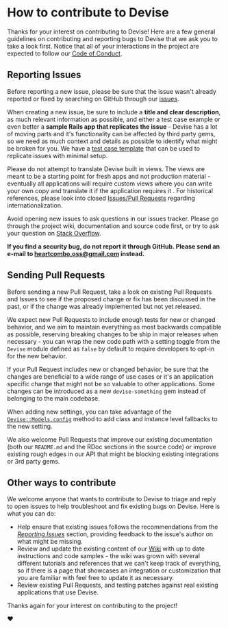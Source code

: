 # How to contribute to Devise

Thanks for your interest on contributing to Devise! Here are a few general
guidelines on contributing and reporting bugs to Devise that we ask you to
take a look first. Notice that all of your interactions in the project are
expected to follow our [Code of Conduct](CODE_OF_CONDUCT.md).

## Reporting Issues

Before reporting a new issue, please be sure that the issue wasn't already
reported or fixed by searching on GitHub through our [issues](https://github.com/heartcombo/devise/issues).

When creating a new issue, be sure to include a **title and clear description**,
as much relevant information as possible, and either a test case example or
even better a **sample Rails app that replicates the issue** - Devise has a lot
of moving parts and it's functionality can be affected by third party gems, so
we need as much context and details as possible to identify what might be broken
for you. We have a [test case template](guides/bug_report_templates/integration_test.rb)
that can be used to replicate issues with minimal setup.

Please do not attempt to translate Devise built in views. The views are meant
to be a starting point for fresh apps and not production material - eventually
all applications will require custom views where you can write your own copy and
translate it if the application requires it . For historical references, please look into closed
[Issues/Pull Requests](https://github.com/heartcombo/devise/issues?q=i18n) regarding
internationalization.

Avoid opening new issues to ask questions in our issues tracker. Please go through
the project wiki, documentation and source code first, or try to ask your question
on [Stack Overflow](http://stackoverflow.com/questions/tagged/devise).

**If you find a security bug, do not report it through GitHub. Please send an
e-mail to [heartcombo.oss@gmail.com](mailto:heartcombo.oss@gmail.com)
instead.**

## Sending Pull Requests

Before sending a new Pull Request, take a look on existing Pull Requests and Issues
to see if the proposed change or fix has been discussed in the past, or if the
change was already implemented but not yet released.

We expect new Pull Requests to include enough tests for new or changed behavior,
and we aim to maintain everything as most backwards compatible as possible,
reserving breaking changes to be ship in major releases when necessary - you
can wrap the new code path with a setting toggle from the `Devise` module defined
as `false` by default to require developers to opt-in for the new behavior.

If your Pull Request includes new or changed behavior, be sure that the changes
are beneficial to a wide range of use cases or it's an application specific change
that might not be so valuable to other applications. Some changes can be introduced
as a new `devise-something` gem instead of belonging to the main codebase.

When adding new settings, you can take advantage of the [`Devise::Models.config`](https://github.com/heartcombo/devise/blob/245b1f9de0b3386b7913e14b60ea24f43b77feb0/lib/devise/models.rb#L13-L50) method to add class and instance level fallbacks
to the new setting.

We also welcome Pull Requests that improve our existing documentation (both our
`README.md` and the RDoc sections in the source code) or improve existing rough
edges in our API that might be blocking existing integrations or 3rd party gems.

## Other ways to contribute

We welcome anyone that wants to contribute to Devise to triage and reply to
open issues to help troubleshoot and fix existing bugs on Devise. Here is what
you can do:

* Help ensure that existing issues follows the recommendations from the
_[Reporting Issues](#reporting-issues)_ section, providing feedback to the issue's
author on what might be missing.
* Review and update the existing content of our [Wiki](https://github.com/heartcombo/devise/wiki)
with up to date instructions and code samples - the wiki was grown with several
different tutorials and references that we can't keep track of everything, so if
there is a page that showcases an integration or customization that you are
familiar with feel free to update it as necessary.
* Review existing Pull Requests, and testing patches against real existing
applications that use Devise.

Thanks again for your interest on contributing to the project!

:heart:
